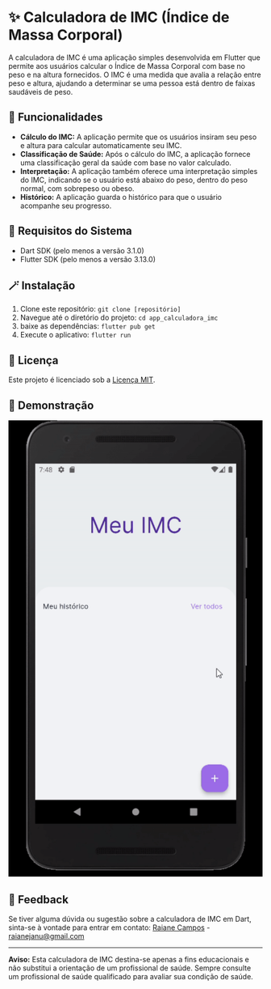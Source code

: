 # ✨ Calculadora de IMC (Índice de Massa Corporal) 

A calculadora de IMC é uma aplicação simples desenvolvida em Flutter que permite aos usuários calcular o Índice de Massa Corporal com base no peso e na altura fornecidos. O IMC é uma medida que avalia a relação entre peso e altura, ajudando a determinar se uma pessoa está dentro de faixas saudáveis de peso.

## 🧩 Funcionalidades

- **Cálculo do IMC:** A aplicação permite que os usuários insiram seu peso e altura para calcular automaticamente seu IMC.
- **Classificação de Saúde:** Após o cálculo do IMC, a aplicação fornece uma classificação geral da saúde com base no valor calculado.
- **Interpretação:** A aplicação também oferece uma interpretação simples do IMC, indicando se o usuário está abaixo do peso, dentro do peso normal, com sobrepeso ou obeso.
- **Histórico:** A aplicação guarda o histórico para que o usuário acompanhe seu progresso.

## 🚧 Requisitos do Sistema

- Dart SDK (pelo menos a versão 3.1.0)
- Flutter SDK (pelo menos a versão 3.13.0)


## 🪄 Instalação

1. Clone este repositório: `git clone [repositório]`
2. Navegue até o diretório do projeto: `cd app_calculadora_imc`
3. baixe as dependências: `flutter pub get`
4. Execute o aplicativo: `flutter run`



## 📌 Licença

Este projeto é licenciado sob a [Licença MIT](https://opensource.org/licenses/MIT).

## 🎉 Demonstração

![Tela inicial](https://github.com/Raicamposs/dio-flutter-specialist/blob/main/app_calculadora_imc/screenshots/screenshot.gif?raw=true "Tela inicial do App")

## 🚀 Feedback

Se tiver alguma dúvida ou sugestão sobre a calculadora de IMC em Dart, sinta-se à vontade para entrar em contato:
[Raiane Campos](https://www.linkedin.com/in/raicamposs/) - raianejanu@gmail.com

---

**Aviso:** Esta calculadora de IMC destina-se apenas a fins educacionais e não substitui a orientação de um profissional de saúde. Sempre consulte um profissional de saúde qualificado para avaliar sua condição de saúde.
